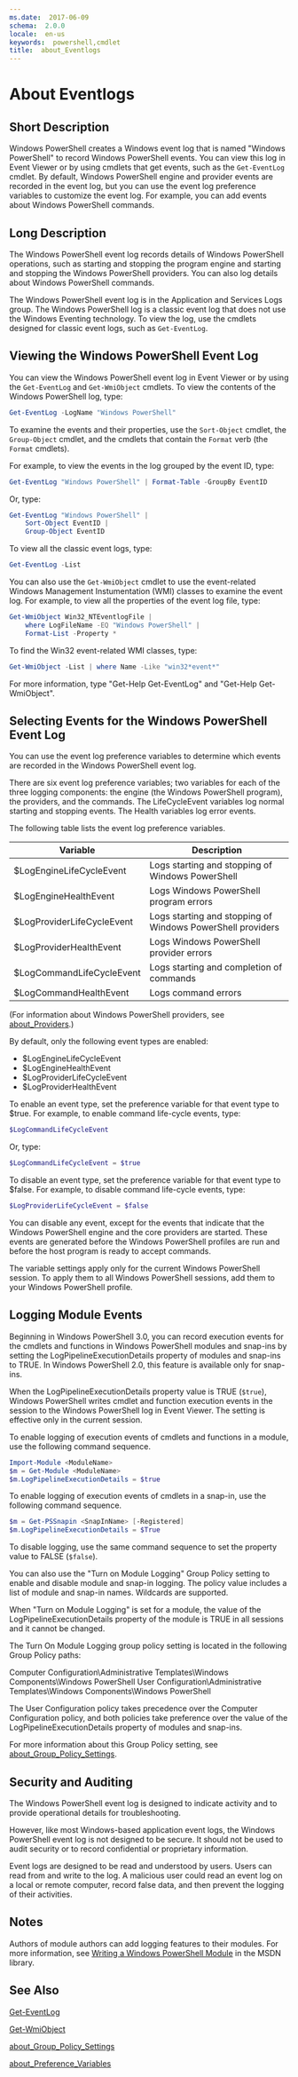 ```yaml
---
ms.date:  2017-06-09
schema:  2.0.0
locale:  en-us
keywords:  powershell,cmdlet
title:  about_Eventlogs
---
```


# About Eventlogs

## Short Description

Windows PowerShell creates a Windows event log that is
named "Windows PowerShell" to record Windows PowerShell events. You can
view this log in Event Viewer or by using cmdlets that get events, such as
the `Get-EventLog` cmdlet. By default, Windows PowerShell engine and provider
events are recorded in the event log, but you can use the event log
preference variables to customize the event log. For example, you can add
events about Windows PowerShell commands.

## Long Description

The Windows PowerShell event log records details of Windows PowerShell
operations, such as starting and stopping the program engine and starting
and stopping the Windows PowerShell providers. You can also log details
about Windows PowerShell commands.

The Windows PowerShell event log is in the Application and Services Logs
group. The Windows PowerShell log is a classic event log that does not use
the Windows Eventing technology. To view the log, use the cmdlets designed
for classic event logs, such as `Get-EventLog`.

## Viewing the Windows PowerShell Event Log

You can view the Windows PowerShell event log in Event Viewer or by
using the `Get-EventLog` and `Get-WmiObject` cmdlets. To view the contents
of the Windows PowerShell log, type:

```powershell
Get-EventLog -LogName "Windows PowerShell"
```

To examine the events and their properties, use the `Sort-Object` cmdlet,
the `Group-Object` cmdlet, and the cmdlets that contain the `Format` verb
(the `Format` cmdlets).

For example, to view the events in the log grouped by the event ID, type:

```powershell
Get-EventLog "Windows PowerShell" | Format-Table -GroupBy EventID
```

Or, type:

```powershell
Get-EventLog "Windows PowerShell" |
	Sort-Object EventID |
	Group-Object EventID
```

To view all the classic event logs, type:

```powershell
Get-EventLog -List
```

You can also use the `Get-WmiObject` cmdlet to use the event-related
Windows Management Instumentation (WMI) classes to examine the event log.
For example, to view all the properties of the event log file, type:

```powershell
Get-WmiObject Win32_NTEventlogFile |
	where LogFileName -EQ "Windows PowerShell" |
	Format-List -Property *
```

To find the Win32 event-related WMI classes, type:

```powershell
Get-WmiObject -List | where Name -Like "win32*event*"
```

For more information, type "Get-Help Get-EventLog" and
"Get-Help Get-WmiObject".

## Selecting Events for the Windows PowerShell Event Log

You can use the event log preference variables to determine which events
are recorded in the Windows PowerShell event log.

There are six event log preference variables; two variables for each of
the three logging components: the engine (the Windows PowerShell
program), the providers, and the commands. The LifeCycleEvent variables
log normal starting and stopping events. The Health variables log error
events.

The following table lists the event log preference variables.

| Variable                   | Description                                                |
| -------------------------- | ---------------------------------------------------------- |
| $LogEngineLifeCycleEvent   | Logs starting and stopping of Windows PowerShell           |
| $LogEngineHealthEvent      | Logs Windows PowerShell program errors                     |
| $LogProviderLifeCycleEvent | Logs starting and stopping of Windows PowerShell providers |
| $LogProviderHealthEvent    | Logs Windows PowerShell provider errors                    |
| $LogCommandLifeCycleEvent  | Logs starting and completion of commands                   |
| $LogCommandHealthEvent     | Logs command errors                                        |

(For information about Windows PowerShell providers,
see [about_Providers](about_Providers.md).)

By default, only the following event types are enabled:

* $LogEngineLifeCycleEvent
* $LogEngineHealthEvent
* $LogProviderLifeCycleEvent
* $LogProviderHealthEvent

To enable an event type, set the preference variable for that event type
to $true. For example, to enable command life-cycle events, type:

```powershell
$LogCommandLifeCycleEvent
```

Or, type:

```powershell
$LogCommandLifeCycleEvent = $true
```

To disable an event type, set the preference variable for that event type
to $false. For example, to disable command life-cycle events, type:

```powershell
$LogProviderLifeCycleEvent = $false
```

You can disable any event, except for the events that indicate that the
Windows PowerShell engine and the core providers are started. These events
are generated before the Windows PowerShell profiles are run and before
the host program is ready to accept commands.

The variable settings apply only for the current Windows PowerShell
session. To apply them to all Windows PowerShell sessions, add them to
your Windows PowerShell profile.

## Logging Module Events

Beginning in Windows PowerShell 3.0, you can record execution events for the cmdlets
and functions in Windows PowerShell modules and snap-ins by setting the
LogPipelineExecutionDetails property of modules and snap-ins to TRUE. In Windows
PowerShell 2.0, this feature is available only for snap-ins.

When the LogPipelineExecutionDetails property value is TRUE (`$true`), Windows PowerShell
writes cmdlet and function execution events in the session to the Windows PowerShell
log in Event Viewer. The setting is effective only in the current session.

To enable logging of execution events of cmdlets and functions in a module, use the
following command sequence.

```powershell
Import-Module <ModuleName>
$m = Get-Module <ModuleName>
$m.LogPipelineExecutionDetails = $true
```

To enable logging of execution events of cmdlets in a snap-in, use the following
command sequence.

```powershell
$m = Get-PSSnapin <SnapInName> [-Registered]
$m.LogPipelineExecutionDetails = $True
```

To disable logging, use the same command sequence to set the property
value to FALSE (`$false`).

You can also use the "Turn on Module Logging" Group Policy setting to enable
and disable module and snap-in logging. The policy value includes a list of
module and snap-in names. Wildcards are supported.

When "Turn on Module Logging" is set for a module, the value of the
LogPipelineExecutionDetails property of the module is TRUE in all sessions
and it cannot be changed.

The Turn On Module Logging group policy setting is located in the following
Group Policy paths:

Computer Configuration\Administrative Templates\Windows Components\Windows PowerShell
User Configuration\Administrative Templates\Windows Components\Windows PowerShell

The User Configuration policy takes precedence over the Computer Configuration policy,
and both policies take preference over the value of the LogPipelineExecutionDetails
property of modules and snap-ins.

For more information about this Group Policy setting,
see [about_Group_Policy_Settings](about_Group_Policy_Settings.md).

## Security and Auditing

The Windows PowerShell event log is designed to indicate activity and
to provide operational details for troubleshooting.

However, like most Windows-based application event logs, the
Windows PowerShell event log is not designed to be secure. It should not
be used to audit security or to record confidential or proprietary
information.

Event logs are designed to be read and understood by users. Users can
read from and write to the log. A malicious user could read an event log
on a local or remote computer, record false data, and then prevent the
logging of their activities.

## Notes

Authors of module authors can add logging features to their modules.
For more information, see
[Writing a Windows PowerShell Module](https://go.microsoft.com/fwlink/?LinkID=144916)
in the MSDN library.

## See Also

[Get-EventLog](../../Microsoft.PowerShell.Management/Get-EventLog.md)

[Get-WmiObject](../../Microsoft.PowerShell.Management/Get-WmiObject.md)

[about_Group_Policy_Settings](about_Group_Policy_Settings.md)

[about_Preference_Variables](about_Preference_Variables.md)
